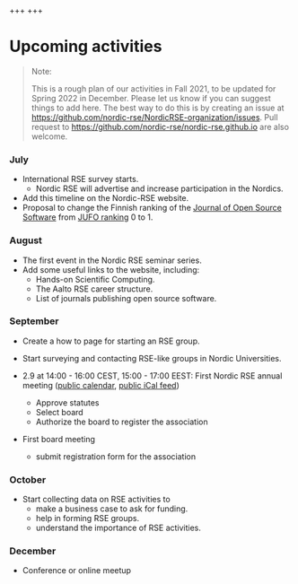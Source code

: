 +++
+++

# Upcoming activities

> Note:
>
> This is a rough plan of our activities in Fall 2021, to be updated
> for Spring 2022 in December. Please let us know if you can suggest things to
> add here. The best way to do this is by creating an issue at
> https://github.com/nordic-rse/NordicRSE-organization/issues.
> Pull request to https://github.com/nordic-rse/nordic-rse.github.io are also
> welcome.
>


### July

- International RSE survey starts.
  - Nordic RSE will advertise and increase participation in the Nordics.
- Add this timeline on the Nordic-RSE website.
- Proposal to change the Finnish ranking of the [Journal of Open Source Software](https://joss.theoj.org/) from [JUFO ranking](https://www.tsv.fi/julkaisufoorumi/haku.php?lang=en) 0 to 1.

### August

- The first event in the Nordic RSE seminar series.
- Add some useful links to the website, including:
  - Hands-on Scientific Computing.
  - The Aalto RSE career structure.
  - List of journals publishing open source software.

### September

- Create a how to page for starting an RSE group.
- Start surveying and contacting RSE-like groups in Nordic Universities.

- 2.9 at 14:00 - 16:00 CEST, 15:00 - 17:00 EEST: First Nordic RSE annual meeting ([public calendar](https://calendar.google.com/calendar/embed?src=8li6hjcjm95g76pgte1p5pi05c%40group.calendar.google.com&ctz=Europe%2FStockholm), [public iCal feed](https://calendar.google.com/calendar/ical/8li6hjcjm95g76pgte1p5pi05c%40group.calendar.google.com/public/basic.ics))
  - Approve statutes
  - Select board
  - Authorize the board to register the association

- First board meeting
  - submit registration form for the association

### October

- Start collecting data on RSE activities to
  - make a business case to ask for funding.
  - help in forming RSE groups.
  - understand the importance of RSE activities.


### December

- Conference or online meetup
